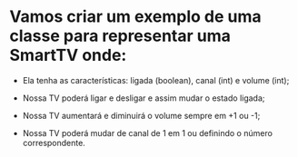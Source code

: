 # Vamos criar um exemplo de uma classe para representar uma SmartTV onde:



- Ela tenha as características: ligada (boolean), canal (int) e volume (int);



- Nossa TV poderá ligar e desligar e assim mudar o estado ligada;



- Nossa TV aumentará e diminuirá o volume sempre em +1 ou -1;



- Nossa TV poderá mudar de canal de 1 em 1 ou definindo o número correspondente.
